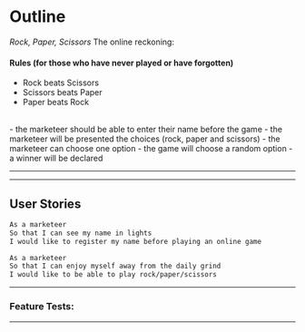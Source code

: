
# Outline

_Rock, Paper, Scissors_ The online reckoning:

#### Rules (for those who have never played or have forgotten)

- Rock beats Scissors
- Scissors beats Paper
- Paper beats Rock
<br/>
- the marketeer should be able to enter their name before the game
- the marketeer will be presented the choices (rock, paper and scissors)
- the marketeer can choose one option
- the game will choose a random option
- a winner will be declared

---
---
## User Stories

```sh
As a marketeer
So that I can see my name in lights
I would like to register my name before playing an online game

As a marketeer
So that I can enjoy myself away from the daily grind
I would like to be able to play rock/paper/scissors
```

---

### Feature Tests:



---